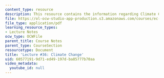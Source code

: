 ```yaml
---
content_type: resource
description: This resource contains the information regarding Climate Change.
file: https://ol-ocw-studio-app-production.s3.amazonaws.com/courses/ec-701j-d-lab-i-development-fall-2009/605771919d71ed49197dba85777b70aa_MITEC_701JF09_lec36_nb.pdf
file_type: application/pdf
learning_resource_types:
- Lecture Notes
ocw_type: OCWFile
parent_title: Course Notes
parent_type: CourseSection
resourcetype: Document
title: 'Lecture #36: Climate Change'
uid: 60577191-9d71-ed49-197d-ba85777b70aa
video_metadata:
  youtube_id: null
---
```

